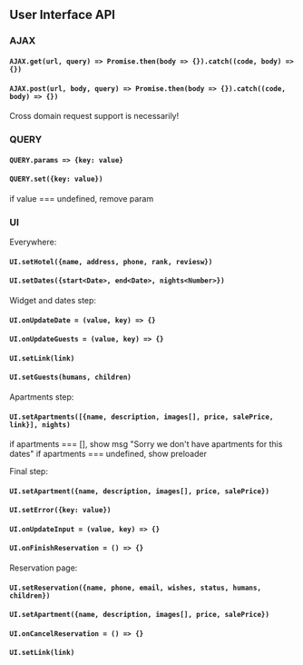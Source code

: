 ## User Interface API
### AJAX
#### `AJAX.get(url, query) => Promise.then(body => {}).catch((code, body) => {})` 
#### `AJAX.post(url, body, query) => Promise.then(body => {}).catch((code, body) => {})`
Cross domain request support is necessarily!

### QUERY
#### `QUERY.params => {key: value}`
#### `QUERY.set({key: value})`
if value === undefined, remove param

### UI
Everywhere:
#### `UI.setHotel({name, address, phone, rank, reviesw})`
#### `UI.setDates({start<Date>, end<Date>, nights<Number>})`

Widget and dates step:
#### `UI.onUpdateDate = (value, key) => {}`
#### `UI.onUpdateGuests = (value, key) => {}`
#### `UI.setLink(link)`
#### `UI.setGuests(humans, children)`

Apartments step:
#### `UI.setApartments([{name, description, images[], price, salePrice, link}], nights)`
if apartments === [], show msg "Sorry we don't have apartments for this dates"
if apartments === undefined, show preloader

Final step:
#### `UI.setApartment({name, description, images[], price, salePrice})`
#### `UI.setError({key: value})`
#### `UI.onUpdateInput = (value, key) => {}`
#### `UI.onFinishReservation = () => {}`

Reservation page:
#### `UI.setReservation({name, phone, email, wishes, status, humans, children})`
#### `UI.setApartment({name, description, images[], price, salePrice})`
#### `UI.onCancelReservation = () => {}`
#### `UI.setLink(link)`

